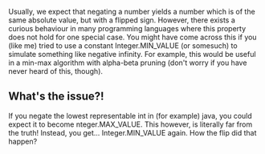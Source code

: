 Usually, we expect that negating a number yields a number which is of the same absolute value, but with a flipped sign. However, there exists a curious behaviour in many programming languages where this property
does not hold for one special case. You might have come across this if you (like me) tried to use a constant Integer.MIN_VALUE (or somesuch) to simulate something like negative infinity. For example, this would be useful
in a min-max algorithm with alpha-beta pruning (don't worry if you have never heard of this, though).

## What's the issue?!

If you negate the lowest representable int in (for example) java, you could expect it to become
nteger.MAX_VALUE. This however, is literally far from the truth! Instead, you get... Integer.MIN_VALUE again. How the flip did that happen?
